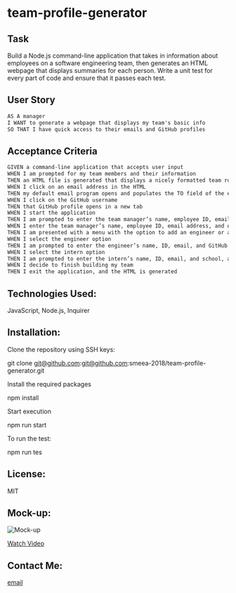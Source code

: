 # team-profile-generator

## Task

Build a Node.js command-line application that takes in information about employees on a software engineering team, then generates an HTML webpage that displays summaries for each person. Write a unit test for every part of code and ensure that it passes each test.

## User Story

```md
AS A manager
I WANT to generate a webpage that displays my team's basic info
SO THAT I have quick access to their emails and GitHub profiles
```

## Acceptance Criteria

```md
GIVEN a command-line application that accepts user input
WHEN I am prompted for my team members and their information
THEN an HTML file is generated that displays a nicely formatted team roster based on user input
WHEN I click on an email address in the HTML
THEN my default email program opens and populates the TO field of the email with the address
WHEN I click on the GitHub username
THEN that GitHub profile opens in a new tab
WHEN I start the application
THEN I am prompted to enter the team manager’s name, employee ID, email address, and office number
WHEN I enter the team manager’s name, employee ID, email address, and office number
THEN I am presented with a menu with the option to add an engineer or an intern or to finish building my team
WHEN I select the engineer option
THEN I am prompted to enter the engineer’s name, ID, email, and GitHub username, and I am taken back to the menu
WHEN I select the intern option
THEN I am prompted to enter the intern’s name, ID, email, and school, and I am taken back to the menu
WHEN I decide to finish building my team
THEN I exit the application, and the HTML is generated
```

## Technologies Used:

JavaScript, Node.js, Inquirer

## Installation:

Clone the repository using SSH keys:

git clone git@github.com:git@github.com:smeea-2018/team-profile-generator.git

Install the required packages

npm install

Start execution

npm run start

To run the test:

npm run tes

## License:

MIT

## Mock-up:

![Mock-up]()

<a href = "">Watch Video </a>

## Contact Me:

<a href = "mailto: smeeaa131@gmail.com"> email </a>
